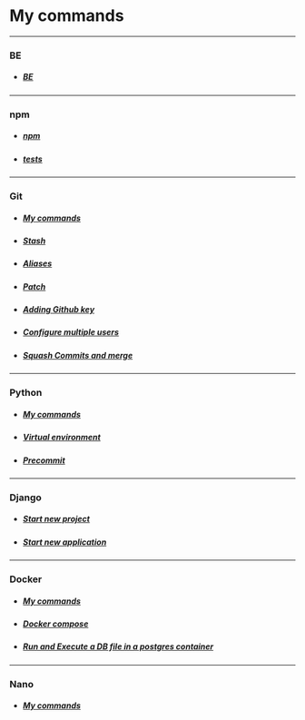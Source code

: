 # My commands

---
### BE
- ##### [BE](be/be.md)

---
### npm
- ##### [npm](npm/npm.md)
- ##### [tests](npm/tests.md)

---
### Git
- ##### [My commands](git/git.md)
- ##### [Stash](git/stash.md)
- ##### [Aliases](git/aliases.md)
- ##### [Patch](git/patch.md)
- ##### [Adding Github key](git/addingGithubKey.md)
- ##### [Configure multiple users](git/configureMultipleUsers.md)
- ##### [Squash Commits and merge](git/squashCommitAndMerge.md)

---
### Python
- ##### [My commands](python/python.md)
- ##### [Virtual environment](python/virtualenv.md)
- ##### [Precommit](python/precommit.md)

---
### Django
- ##### [Start new project](django/startNewProject.md)
- ##### [Start new application](django/startNewApp.md)

---
### Docker
- ##### [My commands](docker/docker.md)
- ##### [Docker compose](docker/dockerCompose.md)
- ##### [Run and Execute a DB file in a postgres container](docker/runExecuteDBFile.md)

---
### Nano
- ##### [My commands](nano/nano.md)
